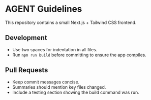 # AGENT Guidelines

This repository contains a small Next.js + Tailwind CSS frontend.

## Development
- Use two spaces for indentation in all files.
- Run `npm run build` before committing to ensure the app compiles.

## Pull Requests
- Keep commit messages concise.
- Summaries should mention key files changed.
- Include a testing section showing the build command was run.
